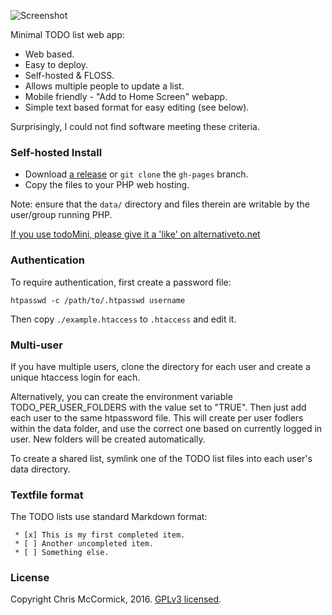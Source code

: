 ![Screenshot](./screenshot.png)

Minimal TODO list web app:

 * Web based.
 * Easy to deploy.
 * Self-hosted & FLOSS.
 * Allows multiple people to update a list.
 * Mobile friendly - "Add to Home Screen" webapp.
 * Simple text based format for easy editing (see below).

Surprisingly, I could not find software meeting these criteria.

### Self-hosted Install

 * Download [a release](https://github.com/chr15m/omgnata/releases) or `git clone` the `gh-pages` branch.
 * Copy the files to your PHP web hosting.

Note: ensure that the `data/` directory and files therein are writable by the user/group running PHP.

[If you use todoMini, please give it a 'like' on alternativeto.net](https://alternativeto.net/software/todomini/)

### Authentication

To require authentication, first create a password file:

	htpasswd -c /path/to/.htpasswd username

Then copy `./example.htaccess` to `.htaccess` and edit it.

### Multi-user

If you have multiple users, clone the directory for each user and create a unique htaccess login for each.

Alternatively, you can create the environment variable TODO_PER_USER_FOLDERS with the value set to "TRUE".
Then just add each user to the same htpassword file.  This will create per user fodlers within the data folder, and use the correct one based on currently logged in user.  New folders will be created automatically.

To create a shared list, symlink one of the TODO list files into each user's data directory.

### Textfile format

The TODO lists use standard Markdown format:

	 * [x] This is my first completed item.
	 * [ ] Another uncompleted item.
	 * [ ] Something else.

### License

Copyright Chris McCormick, 2016. [GPLv3 licensed](./LICENSE.txt).
